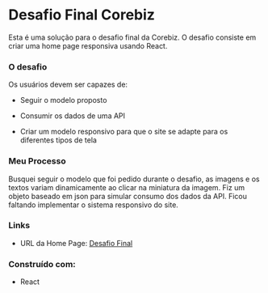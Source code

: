 # Desafio Final Corebiz

Esta é uma solução para o desafio final da Corebiz. O desafio consiste em criar  uma home page responsiva usando React.

### O desafio

Os usuários devem ser capazes de:

- Seguir o modelo proposto

- Consumir os dados de uma API

- Criar um modelo responsivo para que o site se adapte para os diferentes tipos de tela


### Meu Processo

Busquei seguir o modelo que foi pedido durante o desafio, as imagens e os textos variam dinamicamente ao clicar na miniatura da imagem. Fiz um objeto baseado em json para simular  consumo dos dados da API. Ficou faltando implementar o sistema responsivo do site.

### Links

- URL da Home Page: [Desafio Final](https://desafio-final-corebiz.netlify.app/)


### Construído com:

- React